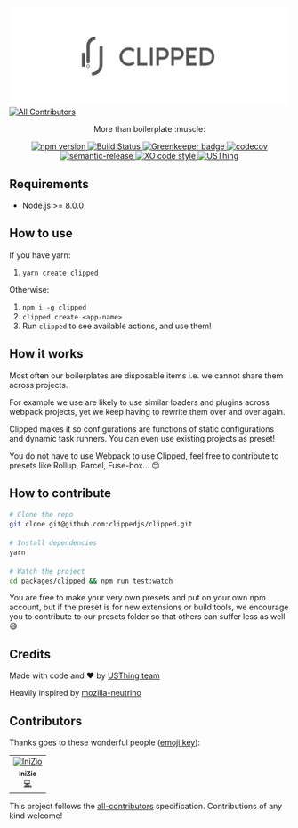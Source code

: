 [![Clipped](static/clipped-banner.jpg)](https://clippedjs.github.io)
[![All Contributors](https://img.shields.io/badge/all_contributors-1-orange.svg?style=flat-square)](#contributors)

<p align="center">
More than boilerplate :muscle:
</p>

<p align="center">
  <a href="https://badge.fury.io/js/clipped">
    <img src="https://badge.fury.io/js/clipped.svg" alt="npm version">
  </a>
  <a href="https://travis-ci.org/clippedjs/clipped">
    <img src="https://travis-ci.org/clippedjs/clipped.svg?branch=master" alt="Build Status">
  </a>
  <a href="https://greenkeeper.io/">
    <img src="https://badges.greenkeeper.io/clippedjs/clipped.svg" alt="Greenkeeper badge">
  </a>
  <a href="https://codecov.io/gh/clippedjs/clipped">
    <img src="https://codecov.io/gh/clippedjs/clipped/branch/master/graph/badge.svg" alt="codecov">
  </a>
  <a href="https://github.com/semantic-release/semantic-release">
    <img src="https://img.shields.io/badge/%20%20%F0%9F%93%A6%F0%9F%9A%80-semantic--release-e10079.svg" alt="semantic-release">
  </a>
  <a href="https://github.com/xojs/xo">
    <img src="https://img.shields.io/badge/code_style-XO-5ed9c7.svg" alt="XO code style">
  </a>
  <a href="https://usthing.xyz">
    <img src="https://badgen.net/badge/%E2%99%A5/USThing/blue" alt="USThing">
  </a>
</p>

## Requirements
- Node.js >= 8.0.0

## How to use
If you have yarn:
1. `yarn create clipped`

Otherwise:
1. `npm i -g clipped`
2. `clipped create <app-name>`
4. Run `clipped` to see available actions, and use them!

## How it works
Most often our boilerplates are disposable items i.e. we cannot share them across projects. 

For example we use are likely to use similar loaders and plugins across webpack projects, yet we keep having to rewrite them over and over again.

Clipped makes it so configurations are functions of static configurations and dynamic task runners. You can even use existing projects as preset!

You do not have to use Webpack to use Clipped, feel free to contribute to presets like Rollup, Parcel, Fuse-box... :blush:

## How to contribute
```bash
# Clone the repo
git clone git@github.com:clippedjs/clipped.git

# Install dependencies
yarn

# Watch the project
cd packages/clipped && npm run test:watch
```

You are free to make your very own presets and put on your own npm account, but if the preset is for new extensions or build tools, we encourage you to contribute to our presets folder so that others can suffer less as well :smile:


## Credits
Made with code and :heart: by [USThing team](https://github.com/USThing)

Heavily inspired by [mozilla-neutrino](https://github.com/mozilla-neutrino/neutrino-dev)

## Contributors

Thanks goes to these wonderful people ([emoji key](https://allcontributors.org/docs/en/emoji-key)):

<!-- ALL-CONTRIBUTORS-LIST:START - Do not remove or modify this section -->
<!-- prettier-ignore -->
<table><tr><td align="center"><a href="http://twitch.tv/inizio1"><img src="https://avatars1.githubusercontent.com/u/3119725?v=4" width="100px;" alt="IniZio"/><br /><sub><b>IniZio</b></sub></a><br /><a href="https://github.com/inizio/clipped/commits?author=IniZio" title="Code">💻</a></td></tr></table>

<!-- ALL-CONTRIBUTORS-LIST:END -->

This project follows the [all-contributors](https://github.com/all-contributors/all-contributors) specification. Contributions of any kind welcome!